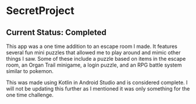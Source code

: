 # SecretProject

## Current Status: Completed

This app was a one time addition to an escape room I made. It features several fun mini puzzles that allowed me to play around and mimic other things I saw. Some of these include a puzzle based on items in the escape room, an Organ Trail minigame, a login puzzle, and an RPG battle system similar to pokemon.

This was made using Kotlin in Android Studio and is considered complete. I will not be updating this further as I mentioned it was only something for the one time challenge.
